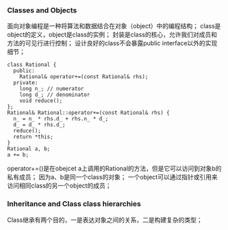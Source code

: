 ### Classes and Objects
面向对象编程是一种将算法和数据结合在对象（object）中的编程结构；
class是object的定义，object是class的实例；
封装是class的核心，允许我们对成员和方法的可见行进行控制；
设计良好的class不会暴露public interface以外的实现细节；

```
class Rational {
  public:
    Rational& operator+=(const Rational& rhs);
  private:
    long n_; // numerator
    long d_; // denominator
    void reduce();
};
Rational& Rational::operator+=(const Rational& rhs) {
  n_ = n_ * rhs.d_ + rhs.n_ * d_;
  d_ = d_ * rhs.d_;
  reduce();
  return *this;
}
Rational a, b;
a += b;
```
operator+=()是在obejcet a上调用的Rational的方法，但是它可以访问到对象b的私有成员； 
因为a、b是同一个class的对象；
一个object可以通过指针或引用来访问相同class的另一个object的成员；

### Inheritance and Class class hierarchies
Class继承有两个目的，一是表达对象之间的关系，二是构建复杂的类型； 
